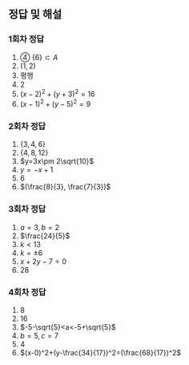 
## 정답 및 해설

### 1회차 정답
1. ④ $\lbrace 6\rbrace \subset A$
2. $(1, 2)$
3. 평행
4. $2$
5. $(x-2)^2+(y+3)^2=16$
6. $(x-1)^2+(y-5)^2=9$

### 2회차 정답
1. $\lbrace 3, 4, 6\rbrace$
2. $\lbrace 4, 8, 12\rbrace$
3. $y=3x\pm 2\sqrt{10}$
4. $y=-x+1$
5. $6$
6. $(\frac{8}{3}, \frac{7}{3})$

### 3회차 정답
1. $a=3, b=2$
2. $\frac{24}{5}$
3. $k<13$
4. $k=\pm 6$
5. $x+2y-7=0$
6. $28$

### 4회차 정답
1. $8$
2. $16$
3. $-5-\sqrt{5}<a<-5+\sqrt{5}$
4. $b=5, c=7$
5. $4$
6. $(x-0)^2+(y-\frac{34}{17})^2=(\frac{68}{17})^2$